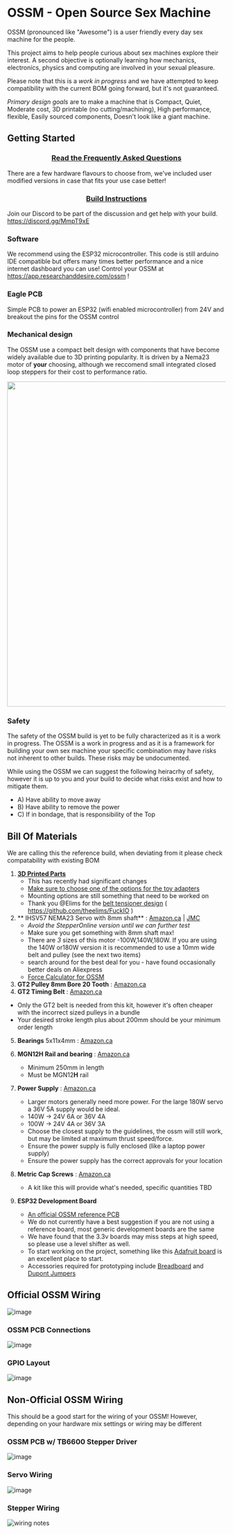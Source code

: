 # OSSM - Open Source Sex Machine
OSSM (pronounced like "Awesome") is a user friendly every day sex machine for the people.

This project aims to help people curious about sex machines explore their interest. A second objective is optionally learning how mechanics, electronics, physics and computing are involved in your sexual pleasure.

Please note that this is a _work in progress_ and we have attempted to keep compatibility with the current BOM going forward, but it's not guaranteed.

*Primary design goals* are to make a machine that is Compact, Quiet, Moderate cost, 3D printable (no cutting/machining), High performance, flexible, Easily sourced components, Doesn't look like a giant machine.

## Getting Started

<h3><p align="center"><a href="FAQ.md">Read the Frequently Asked Questions</a></p></h3>

There are a few hardware flavours to choose from, we've included user modified versions in case that fits your use case better!

<h3><p align="center"><a href="https://github.com/KinkyMakers/OSSM-hardware/blob/master/Documentation/Assembly%20Instructions.pdf">Build Instructions</a></p></h3>

Join our Discord to be part of the discussion and get help with your build. https://discord.gg/MmpT9xE

### Software
We recommend using the ESP32 microcontroller. This code is still arduino IDE compatible but offers many times better performance and a nice internet dashboard you can use!
Control your OSSM at https://app.researchanddesire.com/ossm !

### Eagle PCB
Simple PCB to power an ESP32 (wifi enabled microcontroller) from 24V and breakout the pins for the OSSM control

### Mechanical design
The OSSM use a compact belt design with components that have become widely available due to 3D printing popularity.
It is driven by a Nema23 motor of **your** choosing, although we reccomend small integrated closed loop steppers for their cost to performance ratio.

<img src="https://github.com/KinkyMakers/OSSM-hardware/blob/5cbd1378f6389e5d8ece273931e7b261c27d1871/Documentation/OSSM%20mechanical%20overview.png" width="750" >

### Safety

The safety of the OSSM build is yet to be fully characterized as it is a work in progress. The OSSM is a work in progress and as it is a framework for building your own sex machine your specific combination may have risks not inherent to other builds. These risks may be undocumented. 

While using the OSSM we can suggest the following heiracrhy of safety, however it is up to you and your build to decide what risks exist and how to mitigate them. 

- A) Have ability to move away
- B) Have ability to remove the power
- C) If in bondage, that is responsibility of the Top




## Bill Of Materials

We are calling this the reference build, when deviating from it please check compatability with existing BOM

1) **[3D Printed Parts](https://github.com/KinkyMakers/OSSM-hardware/tree/master/Hardware/Current%20OSSM)**
   - This has recently had significant changes
   - [Make sure to choose one of the options for the toy adapters](https://github.com/KinkyMakers/OSSM-hardware/tree/master/Hardware/Current%20OSSM/end%20effector%20options)
   - Mounting options are still something that need to be worked on
   - Thank you @Elims for the [belt tensioner design](https://media.discordapp.net/attachments/756320102919700607/858110808281317396/unknown.png) ( https://github.com/theelims/FuckIO )
2) ** IHSV57 NEMA23 Servo with 8mm shaft** : [Amazon.ca](https://www.amazon.ca/Integrated-Servo-Motor-IHSV57-30-10-3000rpm/dp/B081CVJHC7) | [JMC](https://www.jmc-motor.com/product/953.html)
   - *Avoid the StepperOnline version until we can further test*
   - Make sure you get something with 8mm shaft max!
   - There are *3* sizes of this motor -100W,140W,180W. If you are using the 140W or180W version it is recommended to use a 10mm wide belt and pulley (see the next two items)
   - search around for the best deal for you - have found occasionally better deals on Aliexpress
   - [Force Calculator for OSSM](https://app.researchanddesire.com/ossm-calculator)
3) **GT2 Pulley 8mm Bore 20 Tooth** : [Amazon.ca](https://www.amazon.ca/Saiper-Timing-Aluminum-Synchronous-Printer/dp/B07MDH63GX/ref=sr_1_5?dchild=1&keywords=8mm+bore+gt2&qid=1627821975&sr=8-5)
4) **GT2 Timing Belt** : [Amazon.ca](https://www.amazon.ca/Printer-Timing-Teeth-Pulley-Wrench/dp/B08PKPK4D8/ref=sr_1_8?dchild=1&keywords=gt2+timing+belt&qid=1627821669&sr=8-8)
* Only the GT2 belt is needed from this kit, however it's often cheaper with the incorrect sized pulleys in a bundle
* Your desired stroke length plus about 200mm should be your minimum order length
5) **Bearings** 5x11x4mm : [Amazon.ca](https://www.amazon.ca/gp/product/B07CVBW44R/ref=ppx_yo_dt_b_search_asin_title?ie=UTF8&psc=1)
6) **MGN12H Rail and bearing** : [Amazon.ca](https://www.amazon.ca/Usongshine-guidage-lin%C3%A9aire-MGN12H-300mm/dp/B07XLL484J/ref=pd_sbs_201_1/139-0384147-0570541?_encoding=UTF8&pd_rd_i=B07XT8ZY9H&pd_rd_r=e7dc0ab7-e244-4a6c-ba42-59d7da76e03b&pd_rd_w=jhRlq&pd_rd_wg=zovAp&pf_rd_p=0ec96c83-1800-4e36-8486-44f5573a2612&pf_rd_r=YZGA61RD95B0E3H004ZA&refRID=YZGA61RD95B0E3H004ZA&th=1)
   - Minimum 250mm in length
   - Must be MGN12**H** rail
7) **Power Supply** : [Amazon.ca](https://www.amazon.ca/LEDENET-Adapter-Flexible-Lighting-5-52-5mm/dp/B078N5DC2J/ref=sr_1_9?keywords=24v+4a&qid=1636728925&sr=8-9)
   - Larger motors generally need more power. For the large 180W servo a 36V 5A supply would be ideal.
   - 140W -> 24V 6A or 36V 4A
   - 100W -> 24V 4A or 36V 3A
   - Choose the closest supply to the guidelines, the ossm will still work, but may be limited at maximum thrust speed/force.
   - Ensure the power supply is fully enclosed (like a laptop power supply)
   - Ensure the power supply has the correct approvals for your location
8) **Metric Cap Screws** : [Amazon.ca](https://www.amazon.ca/Comdox-500pcs-Socket-Screws-Assortment/dp/B06XQLTLHP/ref=sr_1_12?dchild=1&keywords=metric+socket+head+cap+screw+kit&qid=1600747665&sr=8-12)
   - A kit like this will provide what's needed, specific quantities TBD
9) **ESP32 Development Board**  
  
   - [An official OSSM reference PCB](https://research-and-desire.myshopify.com/collections/all/products/ossm-reference-board) 
   - We do not currently have a best suggestion if you are not using a reference board, most generic development boards are the same
   - We have found that the 3.3v boards may miss steps at high speed, so please use a level shifter as well. 
   - To start working on the project, something like this [Adafruit board](https://www.adafruit.com/product/3405) is an excellent place to start.
   - Accessories required for prototyping include [Breadboard](https://www.amazon.ca/Breadboard-Solderless-Prototype-Distribution-Connecting/dp/B01EV6LJ7G/ref=sr_1_5?dchild=1&keywords=breadboard&qid=1627823170&sr=8-5) and [Dupont Jumpers](https://www.amazon.ca/120pcs-Multicolored-Breadboard-Arduino-raspberry/dp/B01LZF1ZSZ/ref=sr_1_5?dchild=1&keywords=dupont+jumper&qid=1627823220&sr=8-5)


## Official OSSM Wiring


![image](https://user-images.githubusercontent.com/43324815/150361448-80e9fdaf-4a8c-4054-a920-6eab9aa68678.png)


### OSSM PCB Connections

![image](https://user-images.githubusercontent.com/43324815/150355658-2ab2c53f-8da0-41ce-ad61-cfe9965b9ab2.png)


### GPIO Layout

![image](https://user-images.githubusercontent.com/43324815/150366260-31567c44-a27e-4938-a0b1-7f76ee6b62ad.png)



## Non-Official OSSM Wiring

This should be a good start for the wiring of your OSSM! However, depending on your hardware mix settings or wiring may be different 

### OSSM PCB w/ TB6600 Stepper Driver

![image](https://user-images.githubusercontent.com/43324815/150360206-af9415c0-5eb6-42bb-a5fc-49bc39058e9d.png)


### Servo Wiring

![image](https://user-images.githubusercontent.com/43324815/150361181-98c5375e-c517-4882-8e53-6cac407164b0.png)

### Stepper Wiring 

![wiring notes](https://github.com/KinkyMakers/OSSM-hardware/blob/44ab7a5deafa7dd3d66d521bb368959db542c164/Hardware/PCB/wiring%20notes%20800.png)

